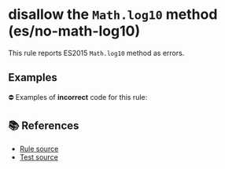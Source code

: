 # disallow the `Math.log10` method (es/no-math-log10)

This rule reports ES2015 `Math.log10` method as errors.

## Examples

⛔ Examples of **incorrect** code for this rule:

<eslint-playground type="bad" code="/*eslint es/no-math-log10: error */
const n = Math.log10(value)
" />

## 📚 References

- [Rule source](https://github.com/mysticatea/eslint-plugin-es/blob/v2.0.0/lib/rules/no-math-log10.js)
- [Test source](https://github.com/mysticatea/eslint-plugin-es/blob/v2.0.0/tests/lib/rules/no-math-log10.js)
